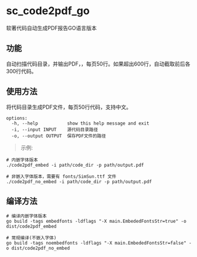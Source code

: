 # sc_code2pdf_go
软著代码自动生成PDF报告GO语言版本

## 功能
自动扫描代码目录，并输出PDF，，每页50行。如果超出600行，自动截取前后各300行代码。

## 使用方法

将代码目录生成PDF文件，每页50行代码，支持中文。

```shell
options:
  -h, --help           show this help message and exit
  -i, --input INPUT    源代码目录路径
  -o, --output OUTPUT  保存PDF文件的路径
```

> 示例:

```shell
# 内嵌字体版本
./code2pdf_embed -i path/code_dir -p path/output.pdf

# 非嵌入字体版本，需要有 fonts/SimSun.ttf 文件
./code2pdf_no_embed -i path/code_dir -p path/output.pdf
```

## 编译方法

```shell
# 编译内嵌字体版本
go build -tags embedfonts -ldflags "-X main.EmbededFontsStr=true" -o dist/code2pdf_embed

# 常规编译(不嵌入字体)
go build -tags noembedfonts -ldflags "-X main.EmbededFontsStr=false" -o dist/code2pdf_no_embed
```
